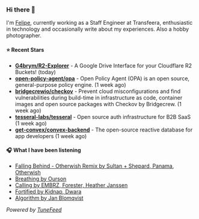 ### Hi there 👋

I'm [Felipe](https://felipevm.com), currently working as a Staff Engineer at Transfeera, enthusiastic in technology and occasionally write about my experiences. Also a hobby photographer.

#### ⭐ Recent Stars
- **[G4brym/R2-Explorer](https://github.com/G4brym/R2-Explorer)** - A Google Drive Interface for your Cloudflare R2 Buckets! (today)
- **[open-policy-agent/opa](https://github.com/open-policy-agent/opa)** - Open Policy Agent (OPA) is an open source, general-purpose policy engine. (1 week ago)
- **[bridgecrewio/checkov](https://github.com/bridgecrewio/checkov)** - Prevent cloud misconfigurations and find vulnerabilities during build-time in infrastructure as code, container images and open source packages with Checkov by Bridgecrew. (1 week ago)
- **[tesseral-labs/tesseral](https://github.com/tesseral-labs/tesseral)** - Open source auth infrastructure for B2B SaaS (1 week ago)
- **[get-convex/convex-backend](https://github.com/get-convex/convex-backend)** - The open-source reactive database for app developers (1 week ago)

#### 🎧 What I have been listening
- [Falling Behind - Otherwish Remix by Sultan &#43; Shepard, Panama, Otherwish](https://open.spotify.com/track/4fGRbL7yqfWMR0rbhV2Gns)
- [Breathing by Ourson](https://open.spotify.com/track/4u53O1CMHzbuKjO9fGcGQV)
- [Calling by EMBRZ, Forester, Heather Janssen](https://open.spotify.com/track/3EcjAoYHzy5nOWLncMf7zE)
- [Fortified by Kidnap, Dwara](https://open.spotify.com/track/2nnI9lec6aHmXSXTQ34UTe)
- [Algorithm by Jan Blomqvist](https://open.spotify.com/track/763bin34MwKqujSalWc3lf)

_Powered by [TuneFeed](https://tunefeed.app?ref=github.com)_
